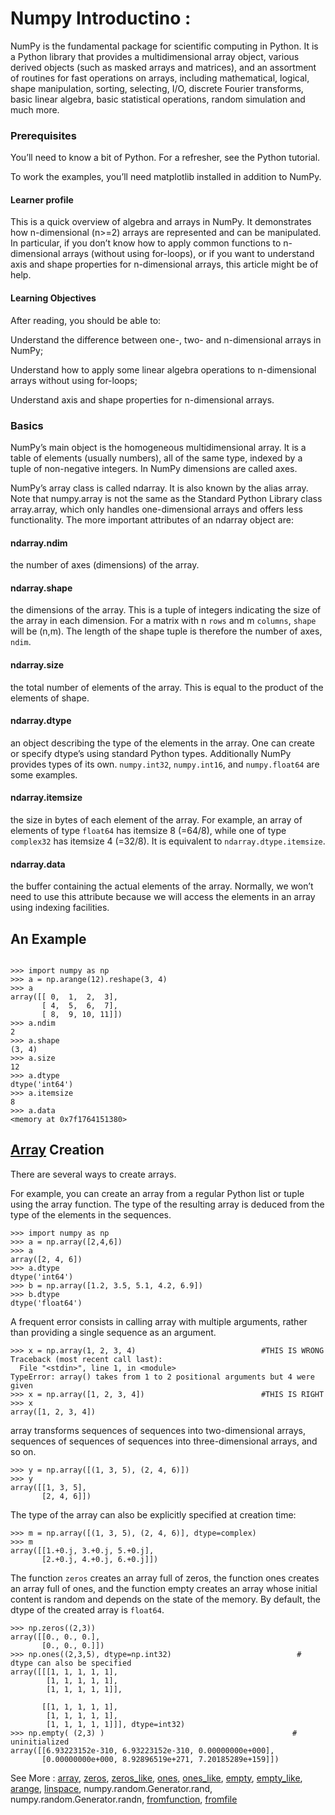 # Numpy Introductino :
NumPy is the fundamental package for scientific computing in Python.
It is a Python library that provides a multidimensional array object, various derived objects (such as masked arrays and matrices),
and an assortment of routines for fast operations on arrays, including mathematical, logical, shape manipulation, sorting, selecting, 
I/O, discrete Fourier transforms, basic linear algebra, basic statistical operations, random simulation and much more.
### Prerequisites
You’ll need to know a bit of Python. For a refresher, see the Python tutorial.

To work the examples, you’ll need matplotlib installed in addition to NumPy.

#### Learner profile

This is a quick overview of algebra and arrays in NumPy. 
It demonstrates how n-dimensional (n>=2) arrays are represented and can be manipulated.
In particular, if you don’t know how to apply common functions to n-dimensional arrays (without using for-loops),
or if you want to understand axis and shape properties for n-dimensional arrays, this article might be of help.

#### Learning Objectives

After reading, you should be able to:

Understand the difference between one-, two- and n-dimensional arrays in NumPy;

Understand how to apply some linear algebra operations to n-dimensional arrays without using for-loops;

Understand axis and shape properties for n-dimensional arrays.

### Basics 
NumPy’s main object is the homogeneous multidimensional array. 
It is a table of elements (usually numbers), all of the same type, indexed by a tuple of non-negative integers. 
In NumPy dimensions are called axes.

NumPy’s array class is called ndarray. It is also known by the alias array.
Note that numpy.array is not the same as the Standard Python Library class array.array, which only handles one-dimensional arrays and offers less functionality. 
The more important attributes of an ndarray object are:

#### ndarray.ndim

the number of axes (dimensions) of the array.

#### ndarray.shape

the dimensions of the array. 
This is a tuple of integers indicating the size of the array in each dimension. 
For a matrix with n ``rows`` and m ``columns``, ``shape`` will be (n,m). The length of the shape tuple is therefore the number of axes, ``ndim``.

#### ndarray.size

the total number of elements of the array. This is equal to the product of the elements of shape.

#### ndarray.dtype

an object describing the type of the elements in the array. 
One can create or specify dtype’s using standard Python types.
Additionally NumPy provides types of its own. ``numpy.int32``, ``numpy.int16``, and ``numpy.float64`` are some examples.

#### ndarray.itemsize

the size in bytes of each element of the array. 
For example, an array of elements of type ``float64`` has itemsize 8 (=64/8), while one of type ``complex32`` has itemsize 4 (=32/8). 
It is equivalent to ``ndarray.dtype.itemsize``.

#### ndarray.data
the buffer containing the actual elements of the array.
Normally, we won’t need to use this attribute because we will access the elements in an array using indexing facilities.

## An Example

```

>>> import numpy as np
>>> a = np.arange(12).reshape(3, 4)
>>> a
array([[ 0,  1,  2,  3],
       [ 4,  5,  6,  7],
       [ 8,  9, 10, 11]])
>>> a.ndim
2
>>> a.shape
(3, 4)
>>> a.size
12
>>> a.dtype
dtype('int64')
>>> a.itemsize
8
>>> a.data
<memory at 0x7f1764151380> 

```
## [Array](http://scipy-lectures.org/intro/numpy/array_object.html) Creation
There are several ways to create arrays.

For example, you can create an array from a regular Python list or tuple using the array function. 
The type of the resulting array is deduced from the type of the elements in the sequences.
```
>>> import numpy as np
>>> a = np.array([2,4,6])
>>> a
array([2, 4, 6])
>>> a.dtype
dtype('int64')
>>> b = np.array([1.2, 3.5, 5.1, 4.2, 6.9])
>>> b.dtype
dtype('float64')
```
A frequent error consists in calling array with multiple arguments, rather than providing a single sequence as an argument.
```
>>> x = np.array(1, 2, 3, 4)                            #THIS IS WRONG
Traceback (most recent call last):
  File "<stdin>", line 1, in <module>
TypeError: array() takes from 1 to 2 positional arguments but 4 were given
>>> x = np.array([1, 2, 3, 4])                          #THIS IS RIGHT
>>> x
array([1, 2, 3, 4])
```
array transforms sequences of sequences into two-dimensional arrays, sequences of sequences of sequences into three-dimensional arrays, and so on.
```
>>> y = np.array([(1, 3, 5), (2, 4, 6)])
>>> y
array([[1, 3, 5],
       [2, 4, 6]])
```
The type of the array can also be explicitly specified at creation time:
```
>>> m = np.array([(1, 3, 5), (2, 4, 6)], dtype=complex)
>>> m
array([[1.+0.j, 3.+0.j, 5.+0.j],
       [2.+0.j, 4.+0.j, 6.+0.j]])
```
The function ```zeros``` creates an array full of zeros, the function ones creates an array full of ones, and the function empty creates an array whose initial content is random and depends on the state of the memory. By default, the dtype of the created array is ```float64```.
```
>>> np.zeros((2,3))
array([[0., 0., 0.],
       [0., 0., 0.]])
>>> np.ones((2,3,5), dtype=np.int32)                            # dtype can also be specified
array([[[1, 1, 1, 1, 1],
        [1, 1, 1, 1, 1],
        [1, 1, 1, 1, 1]],

       [[1, 1, 1, 1, 1],
        [1, 1, 1, 1, 1],
        [1, 1, 1, 1, 1]]], dtype=int32)
>>> np.empty( (2,3) )                                          # uninitialized
array([[6.93223152e-310, 6.93223152e-310, 0.00000000e+000],
       [0.00000000e+000, 8.92896519e+271, 7.20185289e+159]])

```
See More :
[array](https://numpy.org/doc/stable/reference/generated/numpy.array.html#numpy.array), 
[zeros](https://numpy.org/doc/stable/reference/generated/numpy.zeros.html#numpy.zeros), 
[zeros_like](https://numpy.org/doc/stable/reference/generated/numpy.zeros_like.html#numpy.zeros_like), 
[ones](https://numpy.org/doc/stable/reference/generated/numpy.ones.html#numpy.ones), 
[ones_like](https://numpy.org/doc/stable/reference/generated/numpy.ones_like.html#numpy.ones_like), 
[empty](https://numpy.org/doc/stable/reference/generated/numpy.empty.html#numpy.empty), 
[empty_like](https://numpy.org/doc/stable/reference/generated/numpy.empty_like.html#numpy.empty_like), 
[arange](https://numpy.org/doc/stable/reference/generated/numpy.arange.html#numpy.arange), 
[linspace](https://numpy.org/doc/stable/reference/generated/numpy.linspace.html#numpy.linspace), 
numpy.random.Generator.rand, numpy.random.Generator.randn, 
[fromfunction](https://numpy.org/doc/stable/reference/generated/numpy.fromfunction.html#numpy.fromfunction), 
[fromfile](https://numpy.org/doc/stable/reference/generated/numpy.fromfile.html#numpy.fromfile)




